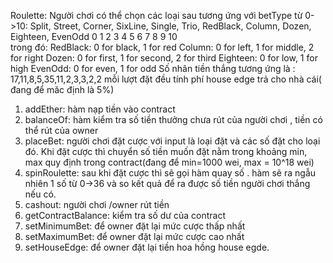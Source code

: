 Roulette:
Người chơi có thể chọn các loại sau tương ứng với betType từ 0->10:
 Split, Street, Corner, SixLine, Single, Trio, RedBlack, Column, Dozen, Eighteen, EvenOdd 
   0       1      2        3      4       5       6      7        8       9         10     
trong đó:
    RedBlack: 0 for black, 1 for red
    Column: 0 for left, 1 for middle, 2 for right
    Dozen: 0 for first, 1 for second, 2 for third
    Eighteen: 0 for low, 1 for high
    EvenOdd: 0 for even, 1 for odd
Số nhân tiền thắng tương ứng là : 17,11,8,5,35,11,2,3,3,2,2
mỗi lượt đặt đều tính phí house edge trả cho nhà cái( đang để măc định là 5%)
1. addEther: hàm nạp tiền vào contract
2. balanceOf: hàm kiểm tra số tiền thưởng chưa rút của người chơi , tiền có thể rút của owner
3. placeBet: người chơi đặt cược với input là loại đặt và các số đặt cho loại đó. Khi đặt cược thì chuyển số tiền muốn đặt nằm trong khoảng min, max quy định trong contract(đang để min=1000 wei, max = 10^18 wei)
4. spinRoulette: sau khi đặt cược thì sẽ gọi hàm quay số . hàm sẽ ra ngẫu nhiên 1 số từ 0->36 và so kết quả để ra được số tiền người chơi thắng nếu có.
5. cashout: người chơi /owner rút tiền
6. getContractBalance: kiểm tra số dư của contract
7. setMinimumBet: để owner đặt lại mức cược thấp nhất
8. setMaximumBet: để owner đặt lại mức cược cao nhất
9. setHouseEdge: để owner đặt lại tiền hoa hồng house egde.